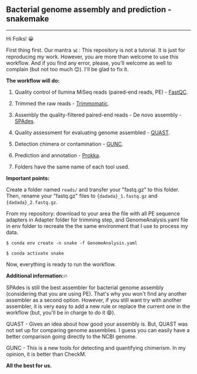 ## Bacterial genome assembly and prediction - snakemake

------------------------------------------------------------------------

Hi Folks! 😀

First thing first. Our mantra 🕉️ : This repository is not a tutorial. It is just for reproducing my work. However, you are more than welcome to use this workflow. And if you find any error, please, you'll welcome as well to complain (but not too much 😊). I'll be glad to fix it.

**The workflow will do:**

1.  Quality control of llumina MiSeq reads (paired-end reads, PE) - <a href="https://www.bioinformatics.babraham.ac.uk/projects/fastqc/">FastQC</a>.

2.  Trimmed the raw reads - <a href="http://www.usadellab.org/cms/?page=trimmomatic"> Trimmomatic</a>.

3.  Assembly the quality-filtered paired-end reads - De novo assembly - <a href="https://github.com/ablab/spades">SPAdes</a>.

4.  Quality assessment for evaluating genome assembled - <a href="https://quast.sourceforge.net">QUAST</a>.

5.  Detection chimera or contamination - <a href="https://grp-bork.embl-community.io/gunc/">GUNC</a>.

6.  Prediction and annotation - <a href="https://github.com/tseemann/prokka">Prokka</a>.

7.  Folders have the same name of each tool used.

**Important points:**

Create a folder named `reads/` and transfer your "fastq.gz" to this folder. Then, rename your "fastq.gz" files to `{dadada}_1.fastq.gz` and `{dadada}_2.fastq.gz`.

From my repository: download to your area the file with all PE sequence adapters in Adapter folder for trimming step, and GenomeAnalysis.yaml file in env folder to recreate the the same environment that I use to process my data.

`$ conda env create -n snake -f GenomeAnalysis.yaml`

`$ conda activate snake`

Now, everything is ready to run the workflow.

**Additional information:**🔥

SPAdes is still the best assembler for bacterial genome assembly (considering that you are using PE). That's why you won't find any another assembler as a second option. However, if you still want try with another assembler, it is very easy to add a new rule or replace the current one in the workflow (but, you'll be in charge to do it 😄).

QUAST - Gives an idea about how good your assembly is. But, QUAST was not set up for comparing genome assemblies. I guess you can easily have a better comparison going directly to the NCBI genome.

GUNC - This is a new tools for detecting and quantifying chimerism. In my opinion, it is better than CheckM.


**All the best for us.**
